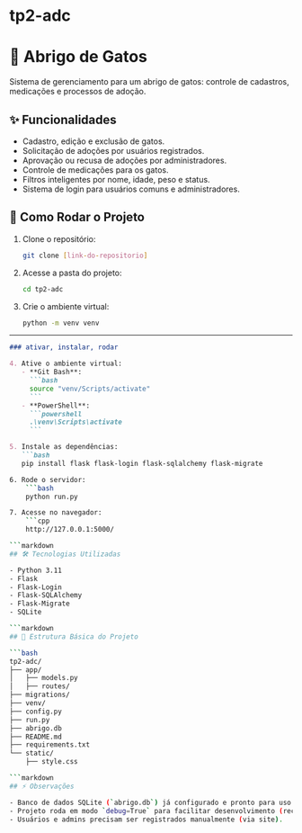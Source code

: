 # tp2-adc
# 🐾 Abrigo de Gatos

Sistema de gerenciamento para um abrigo de gatos: controle de cadastros, medicações e processos de adoção.

## ✨ Funcionalidades

- Cadastro, edição e exclusão de gatos.
- Solicitação de adoções por usuários registrados.
- Aprovação ou recusa de adoções por administradores.
- Controle de medicações para os gatos.
- Filtros inteligentes por nome, idade, peso e status.
- Sistema de login para usuários comuns e administradores.

## 🚀 Como Rodar o Projeto

1. Clone o repositório:
   ```bash
   git clone [link-do-repositorio]

2. Acesse a pasta do projeto:
   ```bash 
   cd tp2-adc

3. Crie o ambiente virtual:
   ```bash
   python -m venv venv


---

```markdown
### ativar, instalar, rodar

4. Ative o ambiente virtual:
   - **Git Bash**:
     ```bash
     source "venv/Scripts/activate"
     ```
   - **PowerShell**:
     ```powershell
     .\venv\Scripts\activate
     ```

5. Instale as dependências:
   ```bash
   pip install flask flask-login flask-sqlalchemy flask-migrate

6. Rode o servidor:
    ```bash
    python run.py

7. Acesse no navegador:
    ```cpp
    http://127.0.0.1:5000/

```markdown
## 🛠️ Tecnologias Utilizadas

- Python 3.11
- Flask
- Flask-Login
- Flask-SQLAlchemy
- Flask-Migrate
- SQLite

```markdown
## 📂 Estrutura Básica do Projeto

```bash
tp2-adc/
├── app/
│   ├── models.py
│   ├── routes/
├── migrations/
├── venv/
├── config.py
├── run.py
├── abrigo.db
├── README.md
├── requirements.txt
└── static/
    ├── style.css

```markdown
## ⚡ Observações

- Banco de dados SQLite (`abrigo.db`) já configurado e pronto para uso.
- Projeto roda em modo `debug=True` para facilitar desenvolvimento (recarrega automático).
- Usuários e admins precisam ser registrados manualmente (via site).